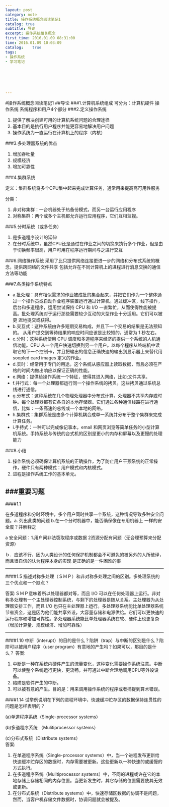 ```yaml
---
layout: post
category: note
title: 操作系统概念阅读笔记1
catalog: true
subtitle: 导论
excerpt: 操作系统相关概念
first_time: 2016.01.09 08:31:00
time: 2016.01.09 10:03:09
catalog:    true
tags:
- 操作系统
- 学习笔记






---
```


#操作系统概念阅读笔记1
##导论
###1.计算机系统组成
可分为：计算机硬件 操作系统 系统程序和用户4个部分
###2.定义操作系统
1. 提供了解决创建可用的计算机系统问题的合理途径
2. 基本目的是执行用户程序并能更容易地解决用户问题
3. 操作系统为一直运行在计算机上的程序（内核）

###3.多处理器系统的优点
1. 增加吞吐量
2. 规模经济
3. 增加可靠性

###4.集群系统

定义：集群系统将多个CPU集中起来完成计算任务，通常用来提高高可用性服务

分类：

1. 非对称集群：一台机器处于热备份模式，而另一台运行应用程序
2. 对称集群：两个或多个主机都允许运行应用程序，它们互相监视。

###5.分时系统（或多任务）
1. 是多道程序设计的延伸
2. 在分时系统中，虽然CPU还是通过在作业之间的切换来执行多个作业，但是由于切换频率很高，用户可用在程序运行期间与之进行交互

###6.网络操作系统
采用了比只提供网络连接更进一步的网络和分布式系统的概念，提供跨网络的文件共享 包括允许在不同计算机上的进程进行消息交换的通信方法等功能

###7.各类操作系统特点
- a.批处理：具有相似需求的作业被成批的集合起来，并把它们作为一个整体通过一个操作员或自动作业程序装置运行通过计算机。通过缓冲区，线下操作，后台和多道程序，运用尝试保持 CPU 和 I/O 一直繁忙，从而使得性能被提 高。批处理系统对于运行那些需要较少互动的大型作业十分适用。它们可以被更 迟地提交或获得。  
- b.交互式：这种系统由许多短期交易构成，并且下一个交易的结果是无法预知的。  从用户提交到等待结果的响应时间应该是比较短的，通常为 1 秒左右。  
- c.分时：这种系统使用 CPU 调度和多道程序来经济的提供一个系统的人机通信功能。CPU 从一个用户快速切换到另一个用户。以每个程序从终端机中读取它的下一个控制卡，并且把输出的信息正确快速的输出到显示器上来替代用 soopled card images 定义的作业。  
- d.实时：经常用于专门的用途。这个系统从感应器上读取数据，而且必须在严格的时间内做出响应以保证正确的性能。  
- e.网络：提供给操作系统一个特征，使得其进入网络，比如;文件共享。  
- f.并行式：每一个处理器都运行同一个操作系统的拷贝。这些拷贝通过系统总线进行通信。  
- g.分布式：这种系统在几个物理处理器中分布式计算，处理器不共享内存或时钟。每个处理器都有它各自的本地存储器。它们通过各种通信线路在进行通信，比如：一条高速的总线或一个本地的网络。  
- h.集群式：集群系统是由多个计算机耦合成单一系统并分布于整个集群来完成计算任务。  
- i.手持式：一种可以完成像记事本，email 和网页浏览等简单任务的小型计算机系统。手持系统与传统的台式机的区别是更小的内存和屏幕以及更慢的处理能力

###8.小结

1. 操作系统必须确保计算机系统的正确操作，为了防止用户干预系统的正常操作，硬件只有两种模式：用户模式和内核模式。
2. 进程是操作系统工作的基本单元。

###重要习题
---

####1.1

 在多道程序和分时环境中，多个用户同时共享一个系统，这种情况导致多种安全问题。a. 列出此类的问题 b.在一个分时机器中，能否确保像在专用机器上 一样的安全度？并解释之

 a 安全问题：1.用户间非法窃取程序或数据 2资源分配有问题（无合理预算来分配资源）

 ｂ．应该不行，因为人类设计的任何保护机制都会不可避免的被另外的人所破译，而且很自信的认为程序本身的实现 是正确的是一件困难的事

---

####1.5
描述对称多处理（ＳＭＰ）和非对称多处理之间的区别。多处理系统的三个优点和一个缺点？  

答案:ＳＭＰ意味着所以处理器都对等，而且 I/O 可以在任何处理器上运行。非对称多处理有一个主处理器控制系统，与剩下的处理器是随从关系。主处理器为从处理器安排工作，而且 I/O 也只在主处理器上运行。多处理器系统能比单处理器系统节省资金，这是因为他们能共享外设，大容量存储和电源供给。它们可以更快速的运行程序和增加可靠性。多处理器系统能比单处理器系统在软、硬件上也更复杂（增加计算量、规模经济、增加可靠性）

---

####1.10
中断（interupt）的目的是什么？陷阱（trap）与中断的区别是什么？陷阱可以被用户程序（user program）有意地的产生吗？如果可以，那目的是什么？
答案: 
 	
 1. 中断是一种在系统内硬件产生的流量变化，这种变化需要操作系统注意。中断可以使整个系统运行更快，更流畅，并可通过中断合理地调用CPU等外设设备。
 2. 陷阱是软件产生的中断。
 3. 可以被有意的产生。目的是：用来调用操作系统的程序或者捕捉到算术错误。

####1.14
试举例说明在下列的进程环境中，快速缓冲贮存区的数据保持连贯性的问题是怎样表明的？

(a)单道程序系统（Single-processor systems）

(b)多道程序系统 （Mulitiprocessor systems）

(c)分布式系统（Distribute systems）  
答案:

1. 在单道程序系统（Single-processor systems）中，当一个进程发布更新给快速缓冲贮存区的数据时，内存需要被更新。这些更新以一种快速的或缓慢的方式执行。
2. 在多道程序系统（Mulitiprocessor systems）中，不同的进程或许在它的本地存储上存储相同的内存位置。当更新发生时，其它存储的位置需要使其无效或更新。
3. 在分布式系统（Distribute systems）中，快速存储区数据的协调不是问题，然而，当客户机存储文件数据时，协调问题就会被提及。



